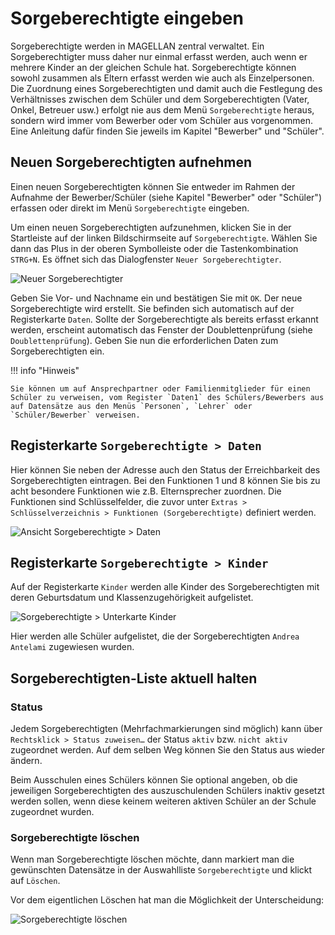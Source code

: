 # Sorgeberechtigte eingeben

Sorgeberechtigte werden in MAGELLAN zentral verwaltet. Ein Sorgeberechtigter muss daher nur einmal erfasst werden, auch wenn er mehrere Kinder an der gleichen Schule hat. Sorgeberechtigte können sowohl zusammen als Eltern erfasst werden wie auch als Einzelpersonen.
Die Zuordnung eines Sorgeberechtigten und damit auch die Festlegung des Verhältnisses zwischen dem Schüler und dem Sorgeberechtigten (Vater, Onkel, Betreuer usw.) erfolgt nie aus dem Menü `Sorgeberechtigte` heraus, sondern wird immer vom Bewerber oder vom Schüler aus vorgenommen. Eine Anleitung dafür finden Sie jeweils im Kapitel "Bewerber" und "Schüler".

## Neuen Sorgeberechtigten aufnehmen

Einen neuen Sorgeberechtigten können Sie entweder im Rahmen der Aufnahme der Bewerber/Schüler (siehe Kapitel "Bewerber" oder "Schüler") erfassen oder direkt im Menü `Sorgeberechtigte` eingeben. 

Um einen neuen Sorgeberechtigten aufzunehmen, klicken Sie in der Startleiste auf der linken Bildschirmseite auf `Sorgeberechtigte`. Wählen Sie dann das Plus in der oberen Symbolleiste oder die Tastenkombination `STRG+N`. Es öffnet sich das Dialogfenster `Neuer Sorgeberechtigter`.

![Neuer Sorgeberechtigter](/assets/images/sorgeberechtigte/schueler_40neuer.sorgebe.png)

Geben Sie Vor- und Nachname ein und bestätigen Sie mit `OK`.
Der neue Sorgeberechtigte wird erstellt. Sie befinden sich automatisch auf der Registerkarte `Daten`. Sollte der Sorgeberechtigte als bereits erfasst erkannt werden, erscheint automatisch das Fenster der Doublettenprüfung (siehe `Doublettenprüfung`). Geben Sie nun die erforderlichen Daten zum Sorgeberechtigten ein.

!!! info "Hinweis"

    Sie können um auf Ansprechpartner oder Familienmitglieder für einen Schüler zu verweisen, vom Register `Daten1` des Schülers/Bewerbers aus auf Datensätze aus den Menüs `Personen`, `Lehrer` oder `Schüler/Bewerber` verweisen.

## Registerkarte `Sorgeberechtigte > Daten`

Hier können Sie neben der Adresse auch den Status der Erreichbarkeit des Sorgeberechtigten eintragen. Bei den Funktionen 1 und 8 können Sie bis zu acht besondere Funktionen wie z.B. Elternsprecher zuordnen. Die Funktionen sind Schlüsselfelder, die zuvor unter `Extras > Schlüsselverzeichnis > Funktionen (Sorgeberechtigte)` definiert werden.

![Ansicht `Sorgeberechtigte > Daten`](/assets/images/sorgeberechtigte/schueler_41sorge.daten.png)

## Registerkarte `Sorgeberechtigte > Kinder`

Auf der Registerkarte `Kinder` werden alle Kinder des Sorgeberechtigten mit deren Geburtsdatum und Klassenzugehörigkeit aufgelistet.

![Sorgeberechtigte > Unterkarte Kinder](/assets/images/sorgeberechtigte/schueler_42sorge.kinder.png)

Hier werden alle Schüler aufgelistet, die der Sorgeberechtigten `Andrea Antelami` zugewiesen wurden.

## Sorgeberechtigten-Liste aktuell halten

### Status

Jedem Sorgeberechtigten (Mehrfachmarkierungen sind möglich) kann über `Rechtsklick > Status zuweisen…` der Status `aktiv` bzw. `nicht aktiv` zugeordnet werden. Auf dem selben Weg können Sie den Status aus wieder ändern.

Beim Ausschulen eines Schülers können Sie optional angeben, ob die jeweiligen Sorgeberechtigten des auszuschulenden Schülers inaktiv gesetzt werden sollen, wenn diese keinem weiteren aktiven Schüler an der Schule zugeordnet wurden.

### Sorgeberechtigte löschen

Wenn man Sorgeberechtigte löschen möchte, dann markiert man die gewünschten Datensätze in der Auswahlliste `Sorgeberechtigte` und klickt auf `Löschen`.

Vor dem eigentlichen Löschen hat man die Möglichkeit der Unterscheidung:

![Sorgeberechtigte löschen](/assets/images/sorgeberechtigte/schueler_43sorge.kinder.png)
